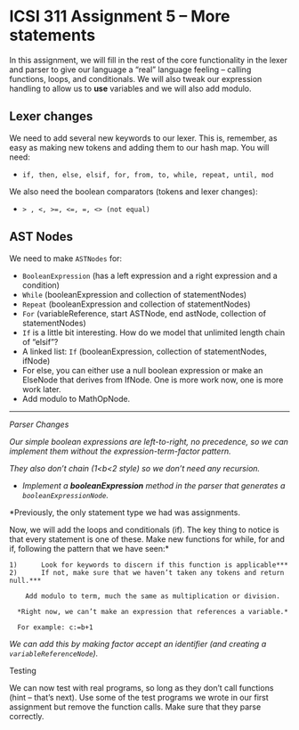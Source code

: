 # ICSI 311 Assignment 5 – More statements

In this assignment, we will fill in the rest of the core functionality in the lexer and parser to
give our language a “real” language feeling – calling functions, loops, and conditionals. We will
also tweak our expression handling to allow us to **use** variables and we will also add modulo.

## Lexer changes

We need to add several new keywords to our lexer. This is, remember, as easy as making new tokens
and adding them to our hash map. You will need:

* `if, then, else, elsif, for, from, to, while, repeat, until, mod`

We also need the boolean comparators (tokens and lexer changes):

* `> , <, >=, <=, =, <> (not equal)`

## AST Nodes

We need to make `ASTNodes` for:

* `BooleanExpression` (has a left expression and a right expression and a condition)
* `While` (booleanExpression and collection of statementNodes)
* `Repeat` (booleanExpression and collection of statementNodes)
* `For` (variableReference, start ASTNode, end astNode, collection of statementNodes)
* `If` is a little bit interesting. How do we model that unlimited length chain of “elsif”?
* A linked list: `If` (booleanExpression, collection of statementNodes, ifNode)
* For else, you can either use a null boolean expression or make an ElseNode that derives from
  IfNode. One is more work now, one is more work later.
* Add modulo to MathOpNode.

---

*Parser Changes*

*Our simple boolean expressions are left-to-right, no precedence, so we can implement them without
the expression-term-factor pattern.*

*They also don’t chain (1<b<2 style) so we don’t need any recursion.*

* *Implement a **booleanExpression** method in the parser that generates a `booleanExpressionNode`.*

*Previously, the only statement type we had was assignments.

Now, we will add the loops and conditionals (if). The key thing to notice is that every statement is
one of these. Make new functions for while, for and if, following the pattern that we have seen:*

```
1)      Look for keywords to discern if this function is applicable***
2)      If not, make sure that we haven’t taken any tokens and return null.***
    
    Add modulo to term, much the same as multiplication or division.
    
  *Right now, we can’t make an expression that references a variable.*

  For example: c:=b+1
```

*We can add this by making factor accept an identifier (and creating a `variableReferenceNode`).*

Testing

We can now test with real programs, so long as they don’t call functions (hint – that’s next). Use
some of the test programs we wrote in our first assignment but remove the function calls. Make sure
that they parse correctly.

